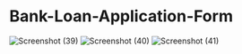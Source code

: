 # Bank-Loan-Application-Form
![Screenshot (39)](https://github.com/GaneshPawar02/Bank-Loan-Application-Form/assets/136563370/3f562771-c6f9-42bf-8884-887443a0055a)
![Screenshot (40)](https://github.com/GaneshPawar02/Bank-Loan-Application-Form/assets/136563370/2c357c05-8309-45b0-ac87-1829d3867a16)
![Screenshot (41)](https://github.com/GaneshPawar02/Bank-Loan-Application-Form/assets/136563370/665910aa-42ba-41b9-8589-9457e775e24f)
